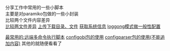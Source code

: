 分享工作中常用的一些小脚本 \
主要是对paramiko包做的一些小封装 \
比较两个文件内容差异 \
[比较两文件差异](https://github.com/lnytx/devpos_simple/blob/master/tool_paramiko/compare_two_files.py)
[上传下载目录、文件](https://github.com/lnytx/devpos_simple/blob/master/tool_paramiko/down_up_files.py)
[获取系统信息](https://github.com/lnytx/devpos_simple/blob/master/tool_paramiko/get_system_info.py)
[loggong模式做一般性配置](https://github.com/lnytx/devpos_simple/blob/master/tool_paramiko/loggingclass.py)

[最常用的:远端多命令执行脚本](https://github.com/lnytx/devpos_simple/blob/master/tool_paramiko/run_mult_cmds.py)
[configobj包的使用](https://github.com/lnytx/devpos_simple/blob/master/tool_paramiko/use_configobj.py)
[configparser包的使用(不能追加内容)](https://github.com/lnytx/devpos_simple/blob/master/tool_paramiko/use_configparser.py)
其他的就随便看看了
